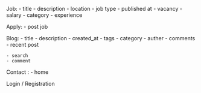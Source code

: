 Job:
    - title
    - description
    - location
    - job type
    - published at
    - vacancy
    - salary
    - category
    - experience

Apply:
    - post job


Blog:
    - title
    - description
    - created_at
    - tags
    - category
    - auther
    - comments
    - recent post

    - search
    - comment
    

Contact :
    - home

Login / Registration